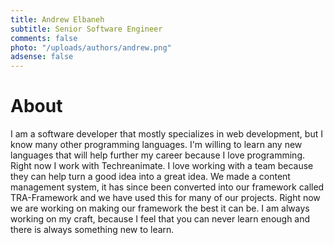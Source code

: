 ```yaml
---
title: Andrew Elbaneh
subtitle: Senior Software Engineer
comments: false
photo: "/uploads/authors/andrew.png"
adsense: false
---
```


# About

I am a software developer that mostly specializes in web development, but I know many other programming languages. I'm willing to learn any new languages that will help further my career because I love programming. Right now I work with Techreanimate. I love working with a team because they can help turn a good idea into a great idea. We made a content management system, it has since been converted into our framework called TRA-Framework and we have used this for many of our projects. Right now we are working on making our framework the best it can be. I am always working on my craft, because I feel that you can never learn enough and there is always something new to learn.
